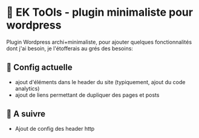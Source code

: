 # :notebook: EK ToOls - plugin minimaliste pour wordpress

Plugin Wordpress archi+minimaliste, pour ajouter quelques fonctionnalités dont j'ai besoin, je l'étofferais au grés des besoins:

## :gift: Config actuelle
* ajout d'éléments dans le header du site (typiquement, ajout du code analytics)
* ajout de liens permettant de dupliquer des pages et posts


## :gift: A suivre
* Ajout de config des header http

